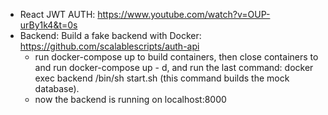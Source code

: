 - React JWT AUTH: https://www.youtube.com/watch?v=OUP-urBy1k4&t=0s
- Backend: Build a fake backend with Docker: https://github.com/scalablescripts/auth-api
  - run docker-compose up to build containers, then close containers to and run docker-compose up - d, and run the last command: docker exec backend /bin/sh start.sh (this command builds the mock database).
  - now the backend is running on localhost:8000
